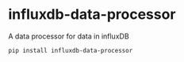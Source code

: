 # influxdb-data-processor
A data processor for data in influxDB

`pip install influxdb-data-processor`

